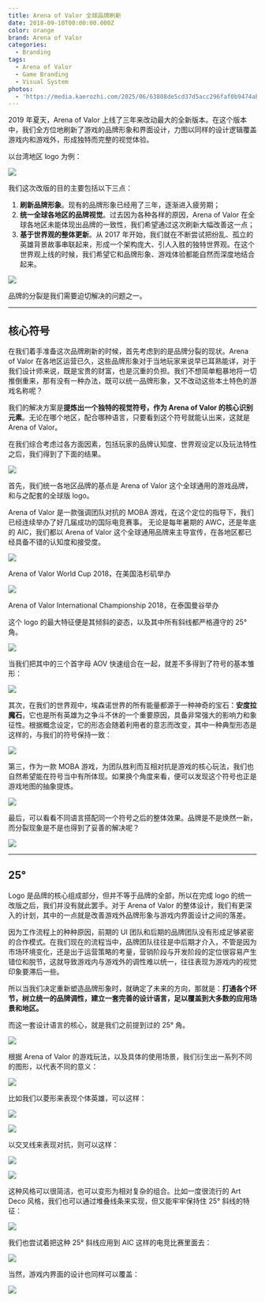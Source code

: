 ```yaml
---
title: Arena of Valor 全球品牌刷新
date: 2018-09-10T00:00:00.000Z
color: orange
brand: Arena of Valor
categories:
  - Branding
tags:
  - Arena of Valor
  - Game Branding
  - Visual System
photos:
  - 'https://media.kaerozhi.com/2025/06/63808de5cd37d5acc296faf0b9474ab1.webp'
---
```


2019 年夏天，Arena of Valor 上线了三年来改动最大的全新版本。在这个版本中，我们全方位地刷新了游戏的品牌形象和界面设计，力图以同样的设计逻辑覆盖游戏内和游戏外，形成独特而完整的视觉体验。

<!-- more -->

以台湾地区 logo 为例：

![](https://media.kaerozhi.com/2025/06/856d13d8b156cf308477f876e6aad8f9.webp)

我们这次改版的目的主要包括以下三点：

1. **刷新品牌形象**。现有的品牌形象已经用了三年，逐渐进入疲劳期；
2. **统一全球各地区的品牌视觉**。过去因为各种各样的原因，Arena of Valor 在全球各地区未能体现出品牌的一致性，我们希望通过这次刷新大幅改善这一点；
3. **基于世界观的整体更新**。从 2017 年开始，我们就在不断尝试把纷乱、孤立的英雄背景故事串联起来，形成一个架构庞大、引人入胜的独特世界观。在这个世界观上线的时候，我们希望它和品牌形象、游戏体验都能自然而深度地结合起来。

![](https://media.kaerozhi.com/2025/06/13be285b42a52d593e98e8a060e48cd2.webp)

品牌的分裂是我们需要迫切解决的问题之一。

* * *

## 核心符号

在我们着手准备这次品牌刷新的时候，首先考虑到的是品牌分裂的现状。Arena of Valor 在各地区运营已久，这些品牌形象对于当地玩家来说早已耳熟能详，对于我们设计师来说，既是宝贵的财富，也是沉重的负担。我们不想简单粗暴地将一切推倒重来，那有没有一种办法，既可以统一品牌形象，又不改动这些本土特色的游戏名称呢？

我们的解决方案是**提炼出一个独特的视觉符号，作为 Arena of Valor 的核心识别元素**。无论在哪个地区，配合哪种语言，只要看到这个符号就能认出来，这就是 Arena of Valor。

在我们综合考虑过各方面因素，包括玩家的品牌认知度、世界观设定以及玩法特性之后，我们得到了下面的结果。

![](https://media.kaerozhi.com/2025/06/73331b0c540eede36b1117df6006b83b.webp)

首先，我们统一各地区品牌的基点是 Arena of Valor 这个全球通用的游戏品牌，和与之配套的全球版 logo。

Arena of Valor 是一款强调团队对抗的 MOBA 游戏，在这个定位的指导下，我们已经连续举办了好几届成功的国际电竞赛事。 无论是每年暑期的 AWC，还是年底的 AIC，我们都以 Arena of Valor 这个全球通用品牌来主导宣传，在各地区都已经具备不错的认知度和接受度。

![](https://media.kaerozhi.com/2025/06/aad6be4b615a891f2d260ec31d8ddf39.webp)

Arena of Valor World Cup 2018，在美国洛杉矶举办

![](https://media.kaerozhi.com/2025/06/4f7f6b08512fe61cc9935128b73471b8.webp)

Arena of Valor International Championship 2018，在泰国曼谷举办

这个 logo 的最大特征便是其倾斜的姿态，以及其中所有斜线都严格遵守的 25° 角。

![](https://media.kaerozhi.com/2025/06/6760fc604e8eddbc36d9575908efb1a5.webp)

当我们把其中的三个首字母 AOV 快速组合在一起，就差不多得到了符号的基本雏形：

![](https://media.kaerozhi.com/2025/06/4a7d06e696e8bdccedb511376287d340.webp)

其次，在我们的世界观中，埃森诺世界的所有能量都源于一种神奇的宝石：**安度拉魔石**，它也是所有英雄为之争斗不休的一个重要原因，具备非常强大的影响力和象征性。根据概念设定，它的形态会随着利用者的意志而改变，其中一种典型形态是这样的，与我们的符号保持一致：

![](https://media.kaerozhi.com/2025/06/7746ee30a2aba34eef99306dc5173384.webp)

第三，作为一款 MOBA 游戏，为团队胜利而互相对抗是游戏的核心玩法，我们也自然希望能在符号当中有所体现。如果换个角度来看，便可以发现这个符号也正是游戏地图的抽象提炼。

![](https://media.kaerozhi.com/2025/06/2223dafbb6f83ef93a472442a009f7a4.webp)

最后，可以看看不同语言搭配同一个符号之后的整体效果。品牌是不是焕然一新，而分裂现象是不是也得到了妥善的解决呢？

![](https://media.kaerozhi.com/2025/06/4ba1e6e47149b3127df9d82360c2eee9.webp)

* * *

## 25°

Logo 是品牌的核心组成部分，但并不等于品牌的全部，所以在完成 logo 的统一改版之后，我们并没有就此罢手。对于 Arena of Valor 的整体设计，我们有更深入的计划，其中的一点就是改善游戏外品牌形象与游戏内界面设计之间的落差。

因为工作流程上的种种原因，前期的 UI 团队和后期的品牌团队没有形成足够紧密的合作模式。在我们现在的流程当中，品牌团队往往是中后期才介入，不管是因为市场环境变化，还是出于运营策略的考量，营销阶段与开发阶段的定位很容易产生错位和脱节，这就导致游戏内与游戏外的调性难以统一，往往表现为游戏内的视觉印象要滞后一些。

所以当我们决定重新塑造品牌形象时，就确定了未来的方向，那就是：**打通各个环节，树立统一的品牌调性，建立一套完善的设计语言，足以覆盖到大多数的应用场景和地区。**

而这一套设计语言的核心，就是我们之前提到过的 25° 角。

![](https://media.kaerozhi.com/2025/06/7788afd02ab86849b5fc565770278366.webp)

根据 Arena of Valor 的游戏玩法，以及具体的使用场景，我们衍生出一系列不同的图形，以代表不同的意义：

![](https://media.kaerozhi.com/2025/06/230ee308e01031fac81433d9d652542b.webp)

比如我们以菱形来表现个体英雄，可以这样：

![](https://media.kaerozhi.com/2025/06/a1562f3840a8e225c4acb33e1dea08c7.webp)

![](https://media.kaerozhi.com/2025/06/5d65a0e42b500a07e55b5fde046f6d49.webp)

以交叉线来表现对抗，则可以这样：

![](https://media.kaerozhi.com/2025/06/5e5749abd06435480f3d4d51eee696e7.webp)

![](https://media.kaerozhi.com/2025/06/e78165e45523b6c48c758a8a458e3059.webp)

这种风格可以很简洁，也可以变形为相对复杂的组合。比如一度很流行的 Art Deco 风格，我们也可以通过堆叠线条来实现，但又能牢牢保持住 25° 斜线的特征：

![](https://media.kaerozhi.com/2025/06/9a084261e688974911907c66ae671ab1.webp)

我们也尝试着把这种 25° 斜线应用到 AIC 这样的电竞比赛里面去：

![](https://media.kaerozhi.com/2025/06/afb3ced7c112dfbb7c2ecbf1a618b71d.webp)

当然，游戏内界面的设计也同样可以覆盖：

![](https://media.kaerozhi.com/2025/06/c90cd4f26c5f53c40969d35e16ad6800.webp)
